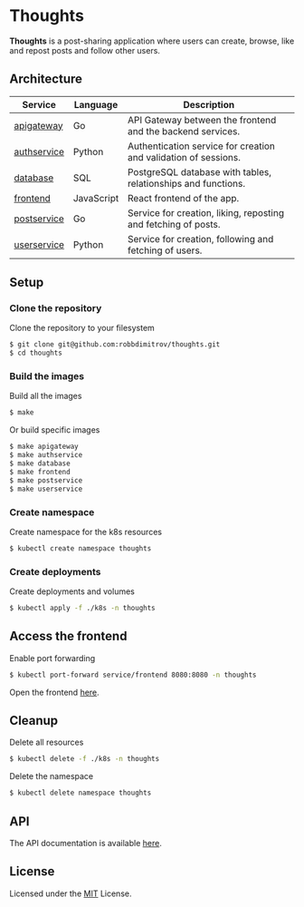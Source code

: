 # Thoughts

**Thoughts** is a post-sharing application where users can create, browse,
like and repost posts and follow other users.

## Architecture

Service | Language | Description
--- | --- | ---
[apigateway](/src/apigateway) | Go | API Gateway between the frontend and the backend services.
[authservice](/src/authservice) | Python | Authentication service for creation and validation of sessions.
[database](/src/database) | SQL | PostgreSQL database with tables, relationships and functions.
[frontend](/src/frontend) | JavaScript | React frontend of the app.
[postservice](/src/postservice) | Go | Service for creation, liking, reposting and fetching of posts.
[userservice](/src/userservice) | Python | Service for creation, following and fetching of users.

## Setup

### Clone the repository

Clone the repository to your filesystem

```sh
$ git clone git@github.com:robbdimitrov/thoughts.git
$ cd thoughts
```

### Build the images

Build all the images

```sh
$ make
```

Or build specific images

```sh
$ make apigateway
$ make authservice
$ make database
$ make frontend
$ make postservice
$ make userservice
```

### Create namespace

Create namespace for the k8s resources

```sh
$ kubectl create namespace thoughts
```

### Create deployments

Create deployments and volumes

```sh
$ kubectl apply -f ./k8s -n thoughts
```

## Access the frontend

Enable port forwarding

```sh
$ kubectl port-forward service/frontend 8080:8080 -n thoughts
```

Open the frontend [here](http://localhost:8080/).

## Cleanup

Delete all resources

```sh
$ kubectl delete -f ./k8s -n thoughts
```

Delete the namespace

```sh
$ kubectl delete namespace thoughts
```

## API

The API documentation is available [here](/API.md).

## License

Licensed under the [MIT](LICENSE) License.
